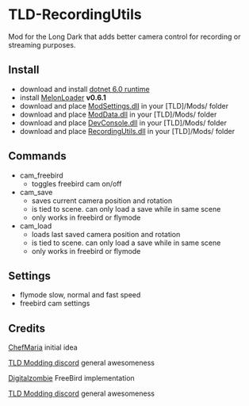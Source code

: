 # TLD-RecordingUtils
Mod for the Long Dark that adds better camera control for recording or streaming purposes.

## Install

- download and install [dotnet 6.0 runtime](https://dotnet.microsoft.com/en-us/download/dotnet/6.0)
- install [MelonLoader](https://github.com/HerpDerpinstine/MelonLoader/releases/latest/download/MelonLoader.Installer.exe) **v0.6.1**
- download and place [ModSettings.dll](https://github.com/zeobviouslyfakeacc/ModSettings/releases) in your [TLD]/Mods/ folder
- download and place [ModData.dll](https://github.com/dommrogers/ModData/releases) in your [TLD]/Mods/ folder
- download and place [DevConsole.dll](https://github.com/FINDarkside/TLD-Developer-Console/releases) in your [TLD]/Mods/ folder
- download and place [RecordingUtils.dll](https://github.com/B1gF1s4/TLD-RecordingUtils/releases) in your [TLD]/Mods/ folder

## Commands

- cam_freebird
	- toggles freebird cam on/off
- cam_save
	- saves current camera position and rotation
	- is tied to scene. can only load a save while in same scene
	- only works in freebird or flymode
- cam_load
	- loads last saved camera position and rotation
	- is tied to scene. can only load a save while in same scene
	- only works in freebird or flymode

## Settings

- flymode slow, normal and fast speed
- freebird cam settings

## Credits

[ChefMaria](https://www.twitch.tv/chefmaria) initial idea

[TLD Modding discord](https://discord.gg/nb2jQez) general awesomeness

[Digitalzombie](https://github.com/DigitalzombieTLD) FreeBird implementation

[TLD Modding discord](https://discord.gg/nb2jQez) general awesomeness
